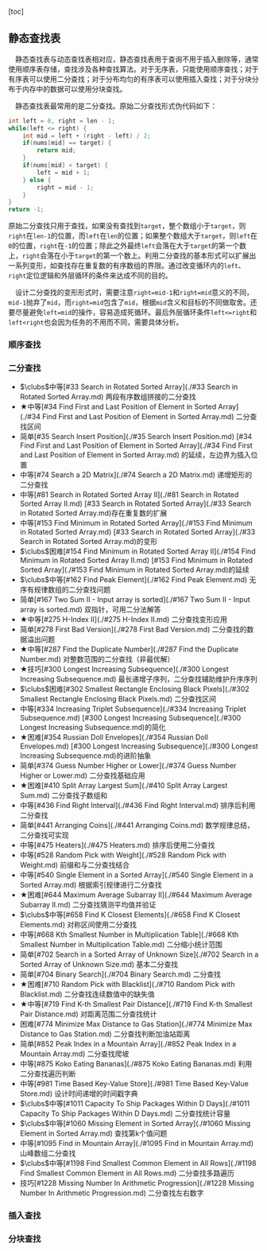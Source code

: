 [toc]

## 静态查找表

&emsp;静态查找表与动态查找表相对应，静态查找表用于查询不用于插入删除等，通常使用顺序表存储，查找涉及各种查找算法。对于无序表，只能使用顺序查找；对于有序表可以使用二分查找；对于分布均匀的有序表可以使用插入查找；对于分块分布于内存中的数据可以使用分块查找。

&emsp;静态查找表最常用的是二分查找。原始二分查找形式伪代码如下：

```java
int left = 0, right = len - 1;
while(left <= right) {
    int mid = left + (right - left) / 2;
    if(nums[mid] == target) {
        return mid;
    }
    if(nums[mid] < target) {
        left = mid + 1;
    } else {
        right = mid - 1;
    }
}
return -1;
```

原始二分查找只用于查找，如果没有查找到`target`，整个数组小于`target`，则`right`在`len-1`的位置，而`left`在`len`的位置；如果整个数组大于`target`，则`left`在`0`的位置，`right`在`-1`的位置；除此之外最终`left`会落在大于`target`的第一个数上，`right`会落在小于`target`的第一个数上。利用二分查找的基本形式可以扩展出一系列变形，如查找存在重复数的有序数组的界限。通过改变循环内的`left`、`right`定位逻辑和外层循环的条件来达成不同的目的。

&emsp;设计二分查找的变形形式时，需要注意`right=mid-1`和`right=mid`意义的不同，`mid-1`抛弃了`mid`，而`right=mid`包含了`mid`，根据`mid`含义和目标的不同做取舍。还要尽量避免`left=mid`的操作，容易造成死循环。最后外层循环条件`left<=right`和`left<right`也会因为任务的不用而不同，需要具体分析。

### 顺序查找



### 二分查找

* $\clubs$中等[#33 Search in Rotated Sorted Array](./#33 Search in Rotated Sorted Array.md)    两段有序数组拼接的二分查找
* $\bigstar$中等[#34 Find First and Last Position of Element in Sorted Array](./#34 Find First and Last Position of Element in Sorted Array.md)    二分查找区间
* 简单[#35 Search Insert Position](./#35 Search Insert Position.md)    [#34 Find First and Last Position of Element in Sorted Array](./#34 Find First and Last Position of Element in Sorted Array.md) 的延续，左边界为插入位置
* 中等[#74 Search a 2D Matrix](./#74 Search a 2D Matrix.md)    递增矩形的二分查找
* 中等[#81 Search in Rotated Sorted Array II](./#81 Search in Rotated Sorted Array II.md)    [#33 Search in Rotated Sorted Array](./#33 Search in Rotated Sorted Array.md)存在重复数的扩展
* 中等[#153 Find Minimum in Rotated Sorted Array](./#153 Find Minimum in Rotated Sorted Array.md)     [#33 Search in Rotated Sorted Array](./#33 Search in Rotated Sorted Array.md)的变形
* $\clubs$困难[#154 Find Minimum in Rotated Sorted Array II](./#154 Find Minimum in Rotated Sorted Array II.md)    [#153 Find Minimum in Rotated Sorted Array](./#153 Find Minimum in Rotated Sorted Array.md)的延续
* $\clubs$中等[#162 Find Peak Element](./#162 Find Peak Element.md)    无序有规律数组的二分查找问题
* 简单[#167 Two Sum II - Input array is sorted](./#167 Two Sum II - Input array is sorted.md)    双指针，可用二分法解答
* $\bigstar$中等[#275 H-Index II](./#275 H-Index II.md)    二分查找变形应用
* 简单[#278 First Bad Version](./#278 First Bad Version.md)    二分查找的数据溢出问题
* $\bigstar$中等[#287 Find the Duplicate Number](./#287 Find the Duplicate Number.md)    对整数范围的二分查找（非最优解）
* $\bigstar$技巧[#300 Longest Increasing Subsequence](./#300 Longest Increasing Subsequence.md)    最长递增子序列，二分查找辅助维护升序序列
* $\clubs$困难[#302 Smallest Rectangle Enclosing Black Pixels](./#302 Smallest Rectangle Enclosing Black Pixels.md)    二分查找区间
* 中等[#334 Increasing Triplet Subsequence](./#334 Increasing Triplet Subsequence.md)    [#300 Longest Increasing Subsequence](./#300 Longest Increasing Subsequence.md)的简化
* $\bigstar$困难[#354 Russian Doll Envelopes](./#354 Russian Doll Envelopes.md)    [#300 Longest Increasing Subsequence](./#300 Longest Increasing Subsequence.md)的进阶抽象
* 简单[#374 Guess Number Higher or Lower](./#374 Guess Number Higher or Lower.md)    二分查找基础应用
* $\bigstar$困难[#410 Split Array Largest Sum](./#410 Split Array Largest Sum.md)    二分查找子数组和
* 中等[#436 Find Right Interval](./#436 Find Right Interval.md)    排序后利用二分查找
* 简单[#441 Arranging Coins](./#441 Arranging Coins.md)    数学规律总结，二分查找可实现
* 中等[#475 Heaters](./#475 Heaters.md)    排序后使用二分查找
* 中等[#528 Random Pick with Weight](./#528 Random Pick with Weight.md)    前缀和与二分查找结合
* 中等[#540 Single Element in a Sorted Array](./#540 Single Element in a Sorted Array.md)    根据索引规律进行二分查找
* $\bigstar$困难[#644 Maximum Average Subarray II](./#644 Maximum Average Subarray II.md)    二分查找猜测平均值并验证
* $\clubs$中等[#658 Find K Closest Elements](./#658 Find K Closest Elements.md)    对称区间使用二分查找
* 中等[#668 Kth Smallest Number in Multiplication Table](./#668 Kth Smallest Number in Multiplication Table.md)    二分缩小统计范围
* 简单[#702 Search in a Sorted Array of Unknown Size](./#702 Search in a Sorted Array of Unknown Size.md)    基本二分查找
* 简单[#704 Binary Search](./#704 Binary Search.md)    二分查找
* $\bigstar$困难[#710 Random Pick with Blacklist](./#710 Random Pick with Blacklist.md)    二分查找连续数值中的缺失值
* $\bigstar$中等[#719 Find K-th Smallest Pair Distance](./#719 Find K-th Smallest Pair Distance.md)    对距离范围二分查找统计
* 困难[#774 Minimize Max Distance to Gas Station](./#774 Minimize Max Distance to Gas Station.md)    二分查找判断加油站距离
* 简单[#852 Peak Index in a Mountain Array](./#852 Peak Index in a Mountain Array.md)    二分查找爬坡
* 中等[#875 Koko Eating Bananas](./#875 Koko Eating Bananas.md)    利用二分查找遍历判断
* 中等[#981 Time Based Key-Value Store](./#981 Time Based Key-Value Store.md)    设计时间递增的时间戳字典
* $\clubs$中等[#1011 Capacity To Ship Packages Within D Days](./#1011 Capacity To Ship Packages Within D Days.md)    二分查找统计容量
* $\clubs$中等[#1060 Missing Element in Sorted Array](./#1060 Missing Element in Sorted Array.md)    查找第k个值问题
* 中等[#1095 Find in Mountain Array](./#1095 Find in Mountain Array.md)    山峰数组二分查找
* $\clubs$中等[#1198 Find Smallest Common Element in All Rows](./#1198 Find Smallest Common Element in All Rows.md)    二分查找多路遍历
* 技巧[#1228 Missing Number In Arithmetic Progression](./#1228 Missing Number In Arithmetic Progression.md)    二分查找左右数字

### 插入查找



### 分块查找



